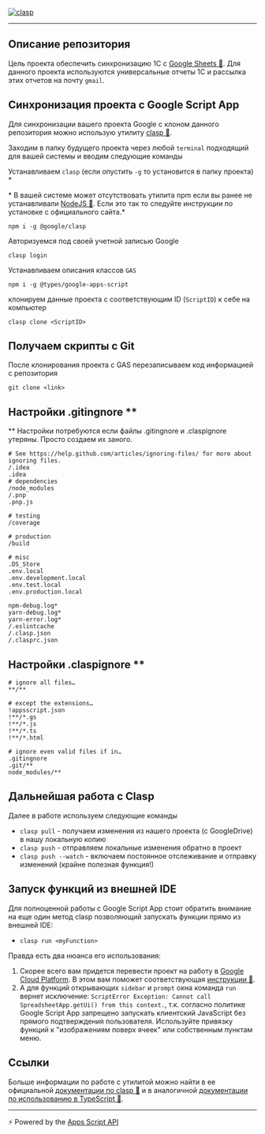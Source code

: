 <p>

[![clasp](https://img.shields.io/badge/built%20with-clasp-4285f4.svg)](https://github.com/google/clasp)
</p>

---
## Описание репозитория

Цель проекта обеспечить синхронизацию 1С с [Google Sheets 🔗](https://sheets.google.com). Для данного проекта используются универсальные отчеты 1С и рассылка этих отчетов на почту `gmail`.

## Синхронизация проекта с Google Script App

Для синхронизации вашего проекта Google с клоном данного репозитория можно использую утилиту [clasp 🔗](https://github.com/google/clasp).

Заходим в папку будущего проекта через любой `terminal` подходящий для вашей системы и вводим следующие команды

Устанавливаем `clasp` (если опустить `-g` то установится в папку проекта) *

\* В вашей системе может отсутствовать утилита npm если вы ранее не устанавливали [NodeJS 🔗](https://nodejs.org/). Если это так то следуйте инструкции по установке с официального сайта.*

```
npm i -g @google/clasp
```

Авторизуемся под своей учетной записью Google
```
clasp login
```

Устанавливаем описания классов `GAS`
```
npm i -g @types/google-apps-script
```

клонируем данные проекта с соответствующим ID (`ScriptID`) к себе на компьютер
```
clasp clone <ScriptID>
```

## Получаем скрипты с Git
После клонирования проекта c GAS перезаписываем код информацией с репозитория
```
git clone <link>
```

## Настройки .gitingnore **
** Настройки потребуются если файлы .gitingnore и .claspignore утеряны. Просто создаем их заного.
```
# See https://help.github.com/articles/ignoring-files/ for more about ignoring files.
/.idea
.idea
# dependencies
/node_modules
/.pnp
.pnp.js

# testing
/coverage

# production
/build

# misc
.DS_Store
.env.local
.env.development.local
.env.test.local
.env.production.local

npm-debug.log*
yarn-debug.log*
yarn-error.log*
/.eslintcache
/.clasp.json
/.clasprc.json
```

## Настройки .claspignore **
```
# ignore all files…
**/**

# except the extensions…
!appsscript.json
!**/*.gs
!**/*.js
!**/*.ts
!**/*.html

# ignore even valid files if in…
.gitingnore
.git/**
node_modules/**
```

## Дальнейшая работа с Clasp  
Далее в работе используем следующие команды
* `clasp pull` - получаем изменения из нашего проекта (с GoogleDrive) в нашу локальную копию
* `clasp push` - отправляем локальные изменения обратно в проект
* `clasp push --watch` - включаем постоянное отслеживание и отправку изменений (крайне полезная функция!)

## Запуск функций из внешней IDE
Для полноценной работы с Google Script App стоит обратить внимание на еще один метод clasp позволяющий запускать функции прямо из внешней IDE:
* `clasp run <myFunction>`
  
Правда есть два нюанса его использования:
1) Скорее всего вам придется перевести проект на работу в [Google Cloud Platform](https://console.cloud.google.com/home). В этом вам поможет соответствующая [инструкции 🔗](https://github.com/google/clasp/blob/master/docs/run.md).
2) А для функций открывающих `sidebar` и `prompt` окна команда `run` вернет исключение:
`ScriptError Exception: Cannot call SpreadsheetApp.getUi() from this context.`, т.к. согласно политике Google Script App запрещено запускать клиентский JavaScript без прямого подтверждения пользователя. Используйте привязку функций к "изображениям поверх ячеек" или собственным пунктам меню.

## Ссылки
Больше информации по работе с утилитой можно найти в ее официальной [документации по clasp 🔗](https://developers.google.com/apps-script/guides/clasp) и в аналогичной [документации по использованию в TypeScript 🔗](https://developers.google.com/apps-script/guides/typescript).

---

⚡ Powered by the [Apps Script API](https://developers.google.com/apps-script/api/)
